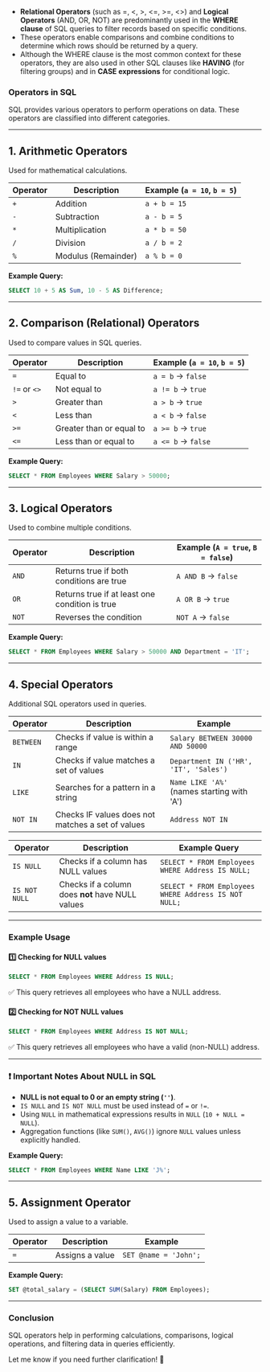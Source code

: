 
- **Relational Operators** (such as =, <, >, <=, >=, <>) and **Logical Operators** (AND, OR, NOT) are predominantly used in the **WHERE clause** of SQL queries to filter records based on specific conditions.
- These operators enable comparisons and combine conditions to determine which rows should be returned by a query.
- Although the WHERE clause is the most common context for these operators, they are also used in other SQL clauses like **HAVING** (for filtering groups) and in **CASE expressions** for conditional logic.

### **Operators in SQL**  
SQL provides various operators to perform operations on data. These operators are classified into different categories.

---

## **1. Arithmetic Operators**  
Used for mathematical calculations.

| Operator | Description       | Example (`a = 10`, `b = 5`) |
|----------|------------------|----------------------------|
| `+`      | Addition         | `a + b = 15`              |
| `-`      | Subtraction      | `a - b = 5`               |
| `*`      | Multiplication   | `a * b = 50`              |
| `/`      | Division         | `a / b = 2`               |
| `%`      | Modulus (Remainder) | `a % b = 0`          |

**Example Query:**
```sql
SELECT 10 + 5 AS Sum, 10 - 5 AS Difference;
```

---

## **2. Comparison (Relational) Operators**  
Used to compare values in SQL queries.

| Operator | Description                  | Example (`a = 10`, `b = 5`) |
|----------|------------------------------|-----------------------------|
| `=`      | Equal to                     | `a = b` → `false`           |
| `!=` or `<>` | Not equal to          | `a != b` → `true`          |
| `>`      | Greater than                 | `a > b` → `true`            |
| `<`      | Less than                    | `a < b` → `false`           |
| `>=`     | Greater than or equal to     | `a >= b` → `true`           |
| `<=`     | Less than or equal to        | `a <= b` → `false`          |

**Example Query:**
```sql
SELECT * FROM Employees WHERE Salary > 50000;
```

---

## **3. Logical Operators**  
Used to combine multiple conditions.

| Operator | Description                | Example (`A = true`, `B = false`) |
|----------|----------------------------|----------------------------------|
| `AND`    | Returns true if both conditions are true | `A AND B` → `false` |
| `OR`     | Returns true if at least one condition is true | `A OR B` → `true` |
| `NOT`    | Reverses the condition     | `NOT A` → `false` |

**Example Query:**
```sql
SELECT * FROM Employees WHERE Salary > 50000 AND Department = 'IT';
```

---

## **4. Special Operators**  
Additional SQL operators used in queries.

| Operator | Description | Example |
|----------|------------|---------|
| `BETWEEN` | Checks if value is within a range | `Salary BETWEEN 30000 AND 50000` |
| `IN` | Checks if value matches a set of values | `Department IN ('HR', 'IT', 'Sales')` |
| `LIKE` | Searches for a pattern in a string | `Name LIKE 'A%'` (names starting with 'A') |
| `NOT IN` | Checks IF values does not matches a set of values | `Address NOT IN` |

| Operator  | Description                                  | Example Query |
|-----------|----------------------------------------------|--------------|
| `IS NULL`   | Checks if a column has NULL values         | `SELECT * FROM Employees WHERE Address IS NULL;` |
| `IS NOT NULL` | Checks if a column does **not** have NULL values | `SELECT * FROM Employees WHERE Address IS NOT NULL;` |

---

### **Example Usage**
#### 1️⃣ **Checking for NULL values**
```sql
SELECT * FROM Employees WHERE Address IS NULL;
```
✅ This query retrieves all employees who have a NULL address.

#### 2️⃣ **Checking for NOT NULL values**
```sql
SELECT * FROM Employees WHERE Address IS NOT NULL;
```
✅ This query retrieves all employees who have a valid (non-NULL) address.

---

### ❗ **Important Notes About NULL in SQL**
- **NULL is not equal to 0 or an empty string (`''`)**.
- `IS NULL` and `IS NOT NULL` must be used instead of `=` or `!=`.
- Using `NULL` in mathematical expressions results in `NULL` (`10 + NULL = NULL`).
- Aggregation functions (like `SUM()`, `AVG()`) ignore `NULL` values unless explicitly handled.



**Example Query:**
```sql
SELECT * FROM Employees WHERE Name LIKE 'J%';
```

---

## **5. Assignment Operator**  
Used to assign a value to a variable.

| Operator | Description | Example |
|----------|------------|---------|
| `=`      | Assigns a value | `SET @name = 'John';` |

**Example Query:**
```sql
SET @total_salary = (SELECT SUM(Salary) FROM Employees);
```

---

### **Conclusion**  
SQL operators help in performing calculations, comparisons, logical operations, and filtering data in queries efficiently.  

Let me know if you need further clarification! 🚀
